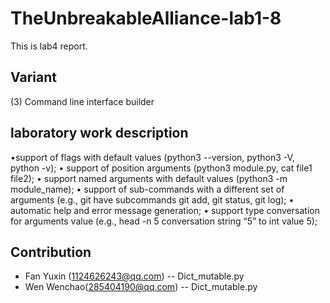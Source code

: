 # TheUnbreakableAlliance-lab1-8

This is lab4 report.

## Variant

(3) Command line interface builder

## laboratory work description

•support of flags with default values (python3 --version, python3 -V, python -v);
• support of position arguments (python3 module.py, cat file1 file2);
• support named arguments with default values (python3 -m module_name);
• support of sub-commands with a different set of arguments (e.g., git have subcommands
git add, git status, git log);
• automatic help and error message generation;
• support type conversation for arguments value (e.g., head -n 5 conversation string “5” to
int value 5);

## Contribution

- Fan Yuxin (1124626243@qq.com) -- Dict_mutable.py
- Wen Wenchao(285404190@qq.com) -- Dict_mutable.py
